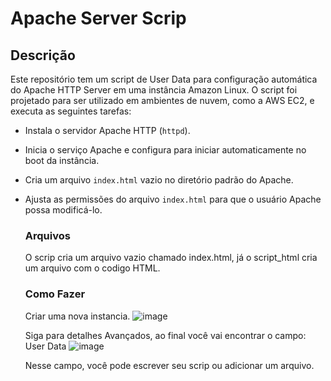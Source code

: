 # Apache Server Scrip

## Descrição

Este repositório tem um script de User Data para configuração automática do Apache HTTP Server em uma instância Amazon Linux. O script foi projetado para ser utilizado em ambientes de nuvem, como a AWS EC2, e executa as seguintes tarefas:

- Instala o servidor Apache HTTP (`httpd`).
- Inicia o serviço Apache e configura para iniciar automaticamente no boot da instância.
- Cria um arquivo `index.html` vazio no diretório padrão do Apache.
- Ajusta as permissões do arquivo `index.html` para que o usuário Apache possa modificá-lo.

  ### Arquivos
  O scrip cria um arquivo vazio chamado index.html, já o script_html cria um arquivo com o codigo HTML.

  ### Como Fazer

  Criar uma nova instancia.
  ![image](https://github.com/user-attachments/assets/e42cea15-3a8a-4796-bb48-7c5e30ff0e1d)

  Siga para detalhes Avançados, ao final você vai encontrar o campo: User Data
  ![image](https://github.com/user-attachments/assets/151c97f7-ed75-4877-991b-a78e436244c7)

  Nesse campo, você pode escrever seu scrip ou adicionar um arquivo.
  
  
  
  
  
